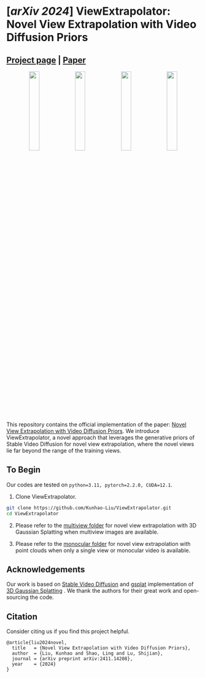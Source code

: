# [*arXiv 2024*] ViewExtrapolator: Novel View Extrapolation with Video Diffusion Priors

## [Project page](https://kunhao-liu.github.io/ViewExtrapolator/) |  [Paper](https://arxiv.org/abs/2411.14208)

<p float="left" align="center">
  <img src="https://kunhao-liu.github.io/ViewExtrapolator/assets/images/ninjabike.gif" width="23%" />
  <img src="https://kunhao-liu.github.io/ViewExtrapolator/assets/images/orchid.gif" width="23%" /> 
  <img src="https://kunhao-liu.github.io/ViewExtrapolator/assets/images/caterpillar.gif" width="23%" />
  <img src="https://kunhao-liu.github.io/ViewExtrapolator/assets/images/hike.gif" width="23%">
</p>


This repository contains the official implementation of the paper: [Novel View Extrapolation with Video Diffusion Priors](https://arxiv.org/abs/2411.14208). We introduce ViewExtrapolator, a novel approach that leverages the generative priors of Stable Video Diffusion for novel view extrapolation, where the novel views lie far beyond the range of the training views.



## To Begin
Our codes are tested on `python=3.11, pytorch=2.2.0, CUDA=12.1`.

1. Clone ViewExtrapolator.
```bash
git clone https://github.com/Kunhao-Liu/ViewExtrapolator.git
cd ViewExtrapolator
```

2. Please refer to the [multiview folder](https://github.com/Kunhao-Liu/ViewExtrapolator/tree/main/multiview) for novel view extrapolation with 3D Gaussian Splatting when multiview images are available.

3. Please refer to the [monocular folder](https://github.com/Kunhao-Liu/ViewExtrapolator/tree/main/monocular) for novel view extrapolation with point clouds when only a single view or monocular video is available.

## Acknowledgements

Our work is based on [Stable Video Diffusion](https://stability.ai/stable-video) and [gsplat](https://github.com/nerfstudio-project/gsplat) implementation of [3D Gaussian Splatting](https://repo-sam.inria.fr/fungraph/3d-gaussian-splatting/) . We thank the authors for their great work and open-sourcing the code.

## Citation
Consider citing us if you find this project helpful.
```
@article{liu2024novel,
  title   = {Novel View Extrapolation with Video Diffusion Priors},
  author  = {Liu, Kunhao and Shao, Ling and Lu, Shijian},
  journal = {arXiv preprint arXiv:2411.14208},
  year    = {2024}
}
```
